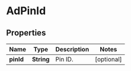 

# AdPinId


## Properties

Name | Type | Description | Notes
------------ | ------------- | ------------- | -------------
**pinId** | **String** | Pin ID. |  [optional]



